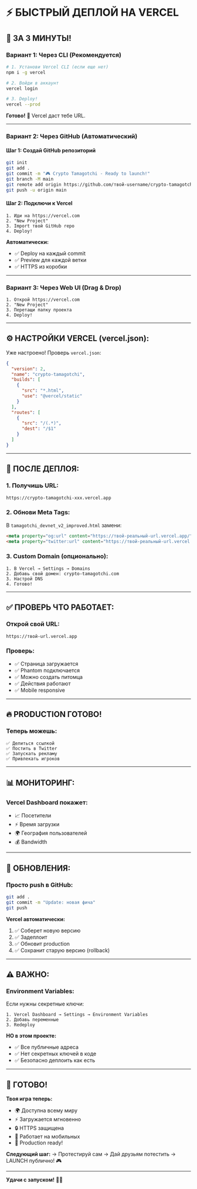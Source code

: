 # ⚡ БЫСТРЫЙ ДЕПЛОЙ НА VERCEL

## 🚀 ЗА 3 МИНУТЫ!

### **Вариант 1: Через CLI (Рекомендуется)**

```bash
# 1. Установи Vercel CLI (если еще нет)
npm i -g vercel

# 2. Войди в аккаунт
vercel login

# 3. Deploy!
vercel --prod
```

**Готово!** 🎉 Vercel даст тебе URL.

---

### **Вариант 2: Через GitHub (Автоматический)**

#### Шаг 1: Создай GitHub репозиторий
```bash
git init
git add .
git commit -m "🎮 Crypto Tamagotchi - Ready to launch!"
git branch -M main
git remote add origin https://github.com/твой-username/crypto-tamagotchi.git
git push -u origin main
```

#### Шаг 2: Подключи к Vercel
```
1. Иди на https://vercel.com
2. "New Project"
3. Import твой GitHub repo
4. Deploy!
```

**Автоматически:**
- ✅ Deploy на каждый commit
- ✅ Preview для каждой ветки
- ✅ HTTPS из коробки

---

### **Вариант 3: Через Web UI (Drag & Drop)**

```
1. Открой https://vercel.com
2. "New Project"
3. Перетащи папку проекта
4. Deploy!
```

---

## ⚙️ **НАСТРОЙКИ VERCEL (vercel.json):**

Уже настроено! Проверь `vercel.json`:

```json
{
  "version": 2,
  "name": "crypto-tamagotchi",
  "builds": [
    {
      "src": "*.html",
      "use": "@vercel/static"
    }
  ],
  "routes": [
    {
      "src": "/(.*)",
      "dest": "/$1"
    }
  ]
}
```

---

## 📝 **ПОСЛЕ ДЕПЛОЯ:**

### 1. Получишь URL:
```
https://crypto-tamagotchi-xxx.vercel.app
```

### 2. Обнови Meta Tags:
В `tamagotchi_devnet_v2_improved.html` замени:
```html
<meta property="og:url" content="https://твой-реальный-url.vercel.app/">
<meta property="twitter:url" content="https://твой-реальный-url.vercel.app/">
```

### 3. Custom Domain (опционально):
```
1. В Vercel → Settings → Domains
2. Добавь свой домен: crypto-tamagotchi.com
3. Настрой DNS
4. Готово!
```

---

## ✅ **ПРОВЕРЬ ЧТО РАБОТАЕТ:**

### Открой свой URL:
```
https://твой-url.vercel.app
```

### Проверь:
- ✅ Страница загружается
- ✅ Phantom подключается
- ✅ Можно создать питомца
- ✅ Действия работают
- ✅ Mobile responsive

---

## 🔥 **PRODUCTION ГОТОВО!**

### Теперь можешь:
```
✅ Делиться ссылкой
✅ Постить в Twitter
✅ Запускать рекламу
✅ Привлекать игроков
```

---

## 📊 **МОНИТОРИНГ:**

### Vercel Dashboard покажет:
- 📈 Посетители
- ⚡ Время загрузки
- 🌍 География пользователей
- 💰 Bandwidth

---

## 🎯 **ОБНОВЛЕНИЯ:**

### Просто push в GitHub:
```bash
git add .
git commit -m "Update: новая фича"
git push
```

**Vercel автоматически:**
1. ✅ Соберет новую версию
2. ✅ Задеплоит
3. ✅ Обновит production
4. ✅ Сохранит старую версию (rollback)

---

## ⚠️ **ВАЖНО:**

### Environment Variables:
Если нужны секретные ключи:
```
1. Vercel Dashboard → Settings → Environment Variables
2. Добавь переменные
3. Redeploy
```

**НО в этом проекте:**
- ✅ Все публичные адреса
- ✅ Нет секретных ключей в коде
- ✅ Безопасно деплоить как есть

---

## 🎉 **ГОТОВО!**

**Твоя игра теперь:**
- 🌍 Доступна всему миру
- ⚡ Загружается мгновенно
- 🔒 HTTPS защищена
- 📱 Работает на мобильных
- 🚀 Production ready!

**Следующий шаг:**
→ Протестируй сам
→ Дай друзьям потестить
→ LAUNCH публично! 🎮

---

**Удачи с запуском!** 💎🚀








